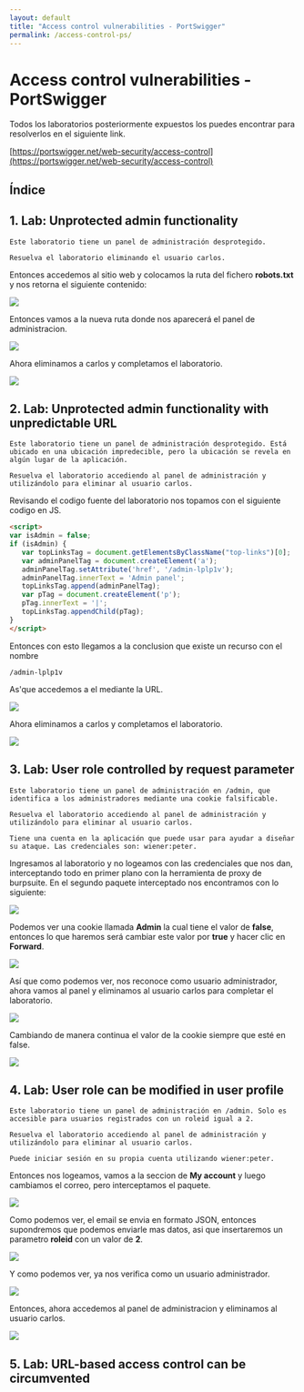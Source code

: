 ```yaml
---
layout: default
title: "Access control vulnerabilities - PortSwigger"
permalink: /access-control-ps/
---
```


# Access control vulnerabilities - PortSwigger

Todos los laboratorios posteriormente expuestos los puedes encontrar para resolverlos en el siguiente link.

[https://portswigger.net/web-security/access-control](https://portswigger.net/web-security/access-control)

## Índice



## 1. Lab: Unprotected admin functionality

```
Este laboratorio tiene un panel de administración desprotegido.

Resuelva el laboratorio eliminando el usuario carlos.
```

Entonces accedemos al sitio web y colocamos la ruta del fichero **robots.txt** y nos retorna el siguiente contenido:

![](img1.png)

Entonces vamos a la nueva ruta donde nos aparecerá el panel de administracion.

![](img2.png)

Ahora eliminamos a carlos y completamos el laboratorio.

![](img3.png)

## 2. Lab: Unprotected admin functionality with unpredictable URL

```
Este laboratorio tiene un panel de administración desprotegido. Está ubicado en una ubicación impredecible, pero la ubicación se revela en algún lugar de la aplicación.

Resuelva el laboratorio accediendo al panel de administración y utilizándolo para eliminar al usuario carlos.
```

Revisando el codigo fuente del laboratorio nos topamos con el siguiente codigo en JS.

```html
<script>
var isAdmin = false;
if (isAdmin) {
   var topLinksTag = document.getElementsByClassName("top-links")[0];
   var adminPanelTag = document.createElement('a');
   adminPanelTag.setAttribute('href', '/admin-lplp1v');
   adminPanelTag.innerText = 'Admin panel';
   topLinksTag.append(adminPanelTag);
   var pTag = document.createElement('p');
   pTag.innerText = '|';
   topLinksTag.appendChild(pTag);
}
</script>
```

Entonces con esto llegamos a la conclusion que existe un recurso con el nombre

```
/admin-lplp1v
```

As'que accedemos a el mediante la URL.

![](img4.png)

Ahora eliminamos a carlos y completamos el laboratorio.

![](img5.png)

## 3. Lab: User role controlled by request parameter

```
Este laboratorio tiene un panel de administración en /admin, que identifica a los administradores mediante una cookie falsificable.

Resuelva el laboratorio accediendo al panel de administración y utilizándolo para eliminar al usuario carlos.

Tiene una cuenta en la aplicación que puede usar para ayudar a diseñar su ataque. Las credenciales son: wiener:peter.
```

Ingresamos al laboratorio y no logeamos con las credenciales que nos dan, interceptando todo en primer plano con la herramienta de proxy de burpsuite. En el segundo paquete interceptado nos encontramos con lo siguiente:

![](img6.png)

Podemos ver una cookie llamada **Admin** la cual tiene el valor de **false**, entonces lo que haremos será cambiar este valor por **true** y hacer clic en **Forward**.

![](img7.png)

Así que como podemos ver, nos reconoce como usuario administrador, ahora vamos al panel y eliminamos al usuario carlos para completar el laboratorio.

![](img8.png)

Cambiando de manera continua el valor de la cookie siempre que esté en false.

![](img9.png)

## 4. Lab: User role can be modified in user profile

```
Este laboratorio tiene un panel de administración en /admin. Solo es accesible para usuarios registrados con un roleid igual a 2.

Resuelva el laboratorio accediendo al panel de administración y utilizándolo para eliminar al usuario carlos.

Puede iniciar sesión en su propia cuenta utilizando wiener:peter.
```

Entonces nos logeamos, vamos a la seccion de **My account** y luego cambiamos el correo, pero interceptamos el paquete.

![](img10.png)

Como podemos ver, el email se envia en formato JSON, entonces supondremos que podemos enviarle mas datos, asi que insertaremos un parametro **roleid** con un valor de **2**.

![](img11.png)

Y como podemos ver, ya nos verifica como un usuario administrador.

![](img12.png)

Entonces, ahora accedemos al panel de administracion y eliminamos al usuario carlos.

![](img13.png)

## 5. Lab: URL-based access control can be circumvented

